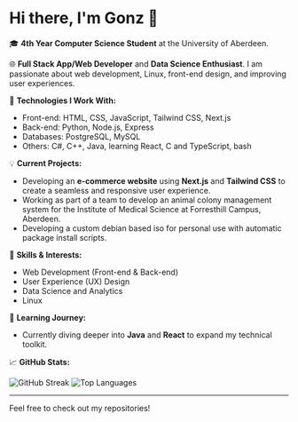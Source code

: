 # Hi there, I'm Gonz 👋

🎓 **4th Year Computer Science Student** at the University of Aberdeen.

🌐 **Full Stack App/Web Developer** and **Data Science Enthusiast**. I am passionate about web development, Linux, front-end design, and improving user experiences.

🔧 **Technologies I Work With:**
- Front-end: HTML, CSS, JavaScript, Tailwind CSS, Next.js
- Back-end: Python, Node.js, Express
- Databases: PostgreSQL, MySQL
- Others: C#, C++, Java, learning React, C and TypeScript, bash

💡 **Current Projects:**
- Developing an **e-commerce website** using **Next.js** and **Tailwind CSS** to create a seamless and responsive user experience.
- Working as part of a team to develop an animal colony management system for the Institute of Medical Science at Forresthill Campus, Aberdeen.
- Developing a custom debian based iso for personal use with automatic package install scripts.

🎯 **Skills & Interests:**
- Web Development (Front-end & Back-end)
- User Experience (UX) Design
- Data Science and Analytics
- Linux

🚀 **Learning Journey:**
- Currently diving deeper into **Java** and **React** to expand my technical toolkit.

📈 **GitHub Stats:**

![GitHub Streak](https://github-readme-streak-stats.herokuapp.com/?user=gonz-tyler&theme=radical&hide_border=true&date_format=M%20j%5B%2C%20Y%5D&cache_seconds=1800)
![Top Languages](https://github-readme-stats.vercel.app/api/top-langs/?username=gonz-tyler&layout=compact&theme=radical&cache_seconds=1800)

---

Feel free to check out my repositories!

